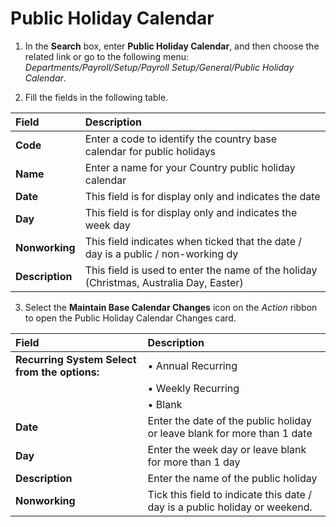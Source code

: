 # Public Holiday Calendar

1. In the **Search** box, enter **Public Holiday Calendar**, and then choose the related link or go to the following menu: *Departments/Payroll/Setup/Payroll Setup/General/Public Holiday Calendar*.

2. Fill the fields in the following table.

|Field|Description|  
|:---------------------------------|:---------------------------------------|  
|**Code**|	Enter a code to identify the country base calendar for public holidays
|**Name**|	Enter a name for your Country public holiday calendar
|**Date**|	This field is for display only and indicates the date 
|**Day**|	This field is for display only and indicates the week day
|**Nonworking**|	This field indicates when ticked that the date / day is a public / non-working dy
|**Description**|	This field is used to enter the name of the holiday (Christmas, Australia Day, Easter)

3. Select the **Maintain Base Calendar Changes** icon on the *Action* ribbon to open the Public Holiday Calendar Changes card.  

|Field|Description|  
|:---------------------------------|:---------------------------------------|  
|**Recurring System	Select from the options:**|•	Annual Recurring|
||•	Weekly Recurring|
||•	Blank|
|**Date**|	Enter the date of the public holiday or leave blank for more than 1 date
|**Day**|	Enter the week day or leave blank for more than 1 day
|**Description**|	Enter the name of the public holiday
|**Nonworking**|	Tick this field to indicate this date / day is a public holiday or weekend.



